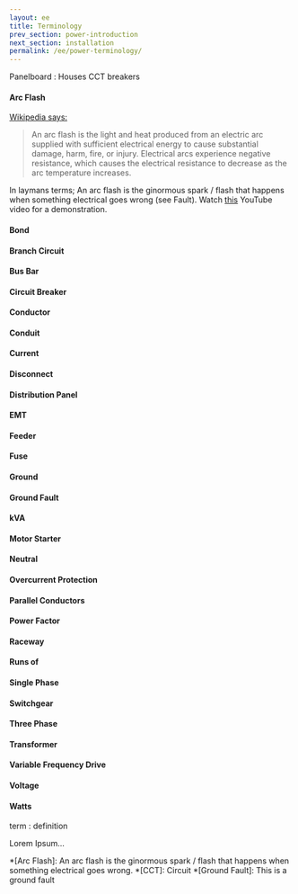 ```yaml
---
layout: ee
title: Terminology
prev_section: power-introduction
next_section: installation
permalink: /ee/power-terminology/
---
```


Panelboard
: Houses CCT breakers  
  
#### Arc Flash
[Wikipedia says:](http://en.wikipedia.org/wiki/Arc_flash)

> An arc flash is the light and heat produced from an electric arc supplied with sufficient electrical energy to cause substantial damage, harm, fire, or injury. Electrical arcs experience negative resistance, which causes the electrical resistance to decrease as the arc temperature increases.  

In laymans terms; An arc flash is the ginormous spark / flash that happens when something electrical goes wrong (see Fault). Watch [this](http://goo.gl/KFDkxk) YouTube video for a demonstration.


#### Bond
#### Branch Circuit
#### Bus Bar
#### Circuit Breaker
#### Conductor
#### Conduit
#### Current
#### Disconnect
#### Distribution Panel
#### EMT
#### Feeder
#### Fuse
#### Ground
#### Ground Fault
#### kVA
#### Motor Starter
#### Neutral
#### Overcurrent Protection
#### Parallel Conductors
#### Power Factor
#### Raceway
#### Runs of
#### Single Phase
#### Switchgear
#### Three Phase
#### Transformer
#### Variable Frequency Drive
#### Voltage
#### Watts




term
: definition

Lorem Ipsum...

*[Arc Flash]: An arc flash is the ginormous spark / flash that happens when something electrical goes wrong.
*[CCT]: Circuit
*[Ground Fault]: This is a ground fault